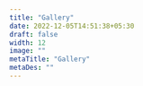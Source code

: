```yaml
---
title: "Gallery"
date: 2022-12-05T14:51:38+05:30
draft: false
width: 12
image: ""
metaTitle: "Gallery"
metaDes: ""
---
```


